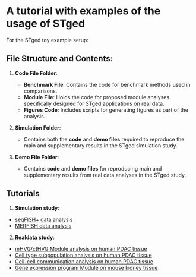 # A tutorial with examples of the usage of STged

For the STged toy example setup:
## File Structure and Contents:
1. **Code File Folder**:
   - **Benchmark File**: Contains the code for benchmark methods used in comparisons.
   - **Module File**: Holds the code for proposed module analyses specifically designed for STged applications on real data.
   - **Figures Code**: Includes scripts for generating figures as part of the analysis.

2. **Simulation Folder**:
   - Contains both the **code** and **demo files** required to reproduce the main and supplementary results in the STged simulation study.

3. **Demo File Folder**:
   - Contains **code** and **demo files** for reproducing main and supplementary results from real data analyses in the STged study.

## Tutorials
1. **Simulation study**:
- [seqFISH+ data analysis](https://htmlpreview.github.io/?https://github.com/TJJjiajuan/STged_example/blob/main/Simulation/Demo-Simulation_result_FISH+.html)
- [MERFISH data analysis](https://htmlpreview.github.io/?https://github.com/TJJjiajuan/STged_example/blob/main/Simulation/Demo-Simulation_result_merfish.html)
  
2. **Realdata study**:
- [mHVG/ctHVG Module analysis on human PDAC tissue](https://htmlpreview.github.io/?https://github.com/TJJjiajuan/STged_example/blob/main/demo_files/demo_PDACA_STged_mHVG.html)
- [Cell type subpopulation analysis on human PDAC tissue](https://htmlpreview.github.io/?https://github.com/TJJjiajuan/STged_example/blob/main/demo_files/demo_PDACA_STged_subpopulation.html)
- [Cell-cell communication analysis on human PDAC tissue](https://htmlpreview.github.io/?https://github.com/TJJjiajuan/STged_example/blob/main/demo_files/demo_PDAC_STged_CC.html)
- [Gene expression program Module on mouse kidney tissue](https://htmlpreview.github.io/?https://github.com/TJJjiajuan/STged_example/blob/main/demo_files/demo_kidney_STged_downanalysis.html)

